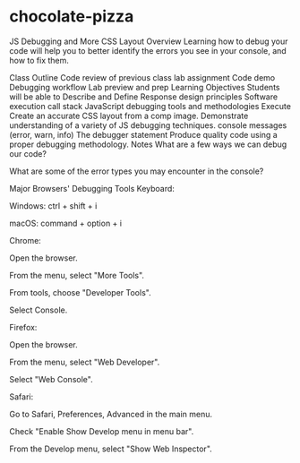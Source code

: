 # chocolate-pizza

JS Debugging and More CSS Layout
Overview
Learning how to debug your code will help you to better identify the errors you see in your console, and how to fix them.

Class Outline
Code review of previous class lab assignment
Code demo
Debugging workflow
Lab preview and prep
Learning Objectives
Students will be able to
Describe and Define
Response design principles
Software execution call stack
JavaScript debugging tools and methodologies
Execute
Create an accurate CSS layout from a comp image.
Demonstrate understanding of a variety of JS debugging techniques.
console messages (error, warn, info)
The debugger statement
Produce quality code using a proper debugging methodology.
Notes
What are a few ways we can debug our code?

What are some of the error types you may encounter in the console?

Major Browsers' Debugging Tools
Keyboard:

Windows: ctrl + shift + i

macOS: command + option + i

Chrome:

Open the browser.

From the menu, select "More Tools".

From tools, choose "Developer Tools".

Select Console.

Firefox:

Open the browser.

From the menu, select "Web Developer".

Select "Web Console".

Safari:

Go to Safari, Preferences, Advanced in the main menu.

Check "Enable Show Develop menu in menu bar".

From the Develop menu, select "Show Web Inspector".